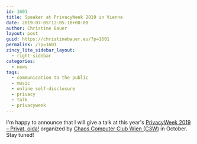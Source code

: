 ```yaml
---
id: 1601
title: Speaker at PrivacyWeek 2019 in Vienna
date: 2019-07-05T12:05:18+00:00
author: Christine Bauer
layout: post
guid: https://christinebauer.eu/?p=1601
permalink: /?p=1601
zincy_lite_sidebar_layout:
  - right-sidebar
categories:
  - news
tags:
  - communication to the public
  - music
  - online self-disclosure
  - privacy
  - talk
  - privacyweek
---
```

I'm happy to announce that I will give a talk at this year's <a href="https://privacyweek.at" rel="noopener noreferrer" target="_blank">PrivacyWeek 2019 &ndash; Privat, oida!</a> organized by  <a href="https://c3w.at/" rel="noopener noreferrer" target="_blank">Chaos Computer Club Wien (C3W)</a> in October. Stay tuned!